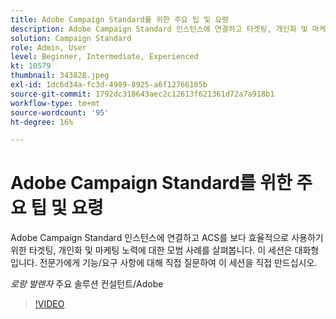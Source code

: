 ```yaml
---
title: Adobe Campaign Standard를 위한 주요 팁 및 요령
description: Adobe Campaign Standard 인스턴스에 연결하고 타겟팅, 개인화 및 마케팅 피로에 대한 모범 사례를 탐색하여 A... (설명은 60~160자 사이여야 함)
solution: Campaign Standard
role: Admin, User
level: Beginner, Intermediate, Experienced
kt: 10579
thumbnail: 343828.jpeg
exl-id: 1dc6d34a-fc3d-4989-8925-a6f12766105b
source-git-commit: 1792dc318643aec2c12613f621361d72a7a918b1
workflow-type: tm+mt
source-wordcount: '95'
ht-degree: 16%

---
```


# Adobe Campaign Standard를 위한 주요 팁 및 요령

Adobe Campaign Standard 인스턴스에 연결하고 ACS를 보다 효율적으로 사용하기 위한 타겟팅, 개인화 및 마케팅 노력에 대한 모범 사례를 살펴봅니다. 이 세션은 대화형입니다. 전문가에게 기능/요구 사항에 대해 직접 질문하여 이 세션을 직접 만드십시오.

*로랑 발렌자* 주요 솔루션 컨설턴트/Adobe

>[!VIDEO](https://video.tv.adobe.com/v/343828/?quality=12&learn=on)
